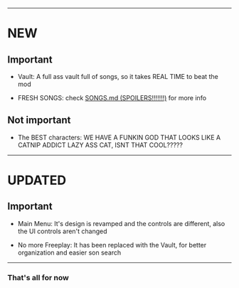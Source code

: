 
---

# NEW

## Important
- Vault:
A full ass vault full of songs, so it takes REAL TIME to beat the mod

- FRESH SONGS:
check [SONGS.md (SPOILERS!!!!!!!)](SONGS.md) for more info

## Not important
- The BEST characters:
WE HAVE A FUNKIN GOD THAT LOOKS LIKE A CATNIP ADDICT LAZY ASS CAT, ISNT THAT COOL?????

---

# UPDATED

## Important
- Main Menu:
It's design is revamped and the controls are different, also the UI controls aren't changed

- No more Freeplay:
It has been replaced with the Vault, for better organization and easier son search

---

### That's all for now